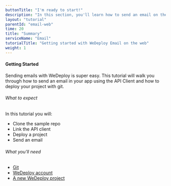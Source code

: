 ```yaml
---
buttonTitle: "I'm ready to start!"
description: "In this section, you'll learn how to send an email on the web using the WeDeploy API Client."
layout: "tutorial"
parentId: "email-web"
time: 20
title: "Summary"
serviceName: "Email"
tutorialTitle: "Getting started with WeDeploy Email on the web"
weight: 1
---
```


#### Getting Started

Sending emails with WeDeploy is super easy. This tutorial will walk you through how to send an email in your app using the API Client and how to deploy your project with git.

###### What to expect

In this tutorial you will:

<ul class="checklist">
	<li>Clone the sample repo</li>
	<li>Link the API client</li>
	<li>Deploy a project</li>
	<li>Send an email</li>
</ul>

###### What you'll need

* [Git](https://git-scm.com/downloads)
* [WeDeploy account](http://dashboard.wedeploy.com/signup)
* [A new WeDeploy project](http://dashboard.wedeploy.com)
